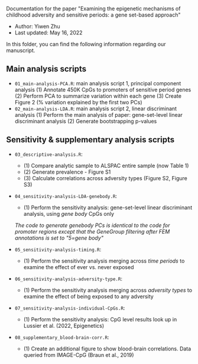
Documentation for the paper "Examining the epigenetic mechanisms of childhood adversity and sensitive periods:
a gene set-based approach"
- Author: 	Yiwen Zhu
- Last updated:	May 16, 2022

In this folder, you can find the following information regarding our manuscript. 
## Main analysis scripts
- `01_main-analysis-PCA.R`: main analysis script 1, principal component analysis
	(1) Annotate 450K CpGs to promoters of sensitive period genes 
	(2) Perform PCA to summarize variation within each gene
    (3) Create Figure 2 (% variation explained by the first two PCs)
- `02_main-analysis-LDA.R`: main analysis script 2, linear discriminant analysis
	(1) Perform the main analysis of paper: gene-set-level linear discriminant analysis
	(2) Generate bootstrapping p-values

## Sensitivity & supplementary analysis scripts
- `03_descriptive-analysis.R`: 
	- (1) Compare analytic sample to ALSPAC entire sample (now Table 1)
  - (2) Generate prevalence - Figure S1
  - (3) Calculate correlations across adversity types (Figure S2, Figure S3)
- `04_sensitivity-analysis-LDA-genebody.R`:
	- (1) Perform the sensitivity analysis: gene-set-level linear discriminant analysis, using *gene body* CpGs only
	
  *The code to generate genebody PCs is identical to the code for promoter regions except that the GeneGroup filtering after FEM annotations is set to "5=gene body"*
- `05_sensitivity-analysis-timing.R`: 
	- (1) Perform the sensitivity analysis merging across *time periods* to examine the effect of ever vs. never exposed
- `06_sensitivity-analysis-adversity-type.R`: 
	- (1) Perform the sensitivity analysis merging across *adversity types* to examine the effect of being exposed to any adversity
- `07_sensitivity-analysis-individual-CpGs.R`:
	- (1) Perform the sensitivity analysis: CpG level results look up in Lussier et al. (2022, Epigenetics)
- `08_supplementary_blood-brain-corr.R`:
	- (1) Create an additional figure to show blood-brain correlations. Data queried from IMAGE-CpG (Braun et al., 2019)
